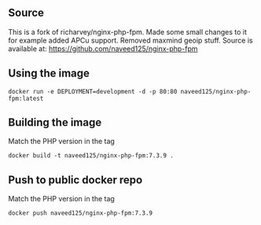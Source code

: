 ## Source
This is a fork of richarvey/nginx-php-fpm. Made some small changes to it for example added APCu support. Removed maxmind geoip stuff. 
Source is available at: https://github.com/naveed125/nginx-php-fpm

## Using the image
```
docker run -e DEPLOYMENT=development -d -p 80:80 naveed125/nginx-php-fpm:latest
```

## Building the image
Match the PHP version in the tag

```
docker build -t naveed125/nginx-php-fpm:7.3.9 .
```

## Push to public docker repo
Match the PHP version in the tag
```
docker push naveed125/nginx-php-fpm:7.3.9
```
